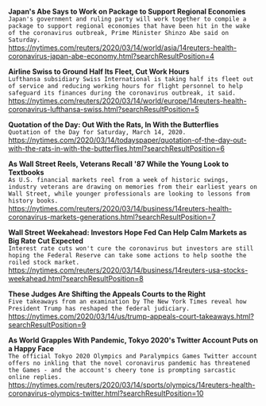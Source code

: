 **Japan's Abe Says to Work on Package to Support Regional Economies**\
`Japan's government and ruling party will work together to compile a package to support regional economies that have been hit in the wake of the coronavirus outbreak, Prime Minister Shinzo Abe said on Saturday.`\
https://nytimes.com/reuters/2020/03/14/world/asia/14reuters-health-coronavirus-japan-abe-economy.html?searchResultPosition=4

**Airline Swiss to Ground Half Its Fleet, Cut Work Hours**\
`Lufthansa subsidiary Swiss International is taking half its fleet out of service and reducing working hours for flight personnel to help safeguard its finances during the coronavirus outbreak, it said.`\
https://nytimes.com/reuters/2020/03/14/world/europe/14reuters-health-coronavirus-lufthansa-swiss.html?searchResultPosition=5

**Quotation of the Day: Out With the Rats, In With the Butterflies**\
`Quotation of the Day for Saturday, March 14, 2020.`\
https://nytimes.com/2020/03/14/todayspaper/quotation-of-the-day-out-with-the-rats-in-with-the-butterflies.html?searchResultPosition=6

**As Wall Street Reels, Veterans Recall '87 While the Young Look to Textbooks**\
`As U.S. financial markets reel from a week of historic swings, industry veterans are drawing on memories from their earliest years on Wall Street, while younger professionals are looking to lessons from history books.`\
https://nytimes.com/reuters/2020/03/14/business/14reuters-health-coronavirus-markets-generations.html?searchResultPosition=7

**Wall Street Weekahead: Investors Hope Fed Can Help Calm Markets as Big Rate Cut Expected**\
`Interest rate cuts won't cure the coronavirus but investors are still hoping the Federal Reserve can take some actions to help soothe the roiled stock market.`\
https://nytimes.com/reuters/2020/03/14/business/14reuters-usa-stocks-weekahead.html?searchResultPosition=8

**These Judges Are Shifting the Appeals Courts to the Right**\
`Five takeaways from an examination by The New York Times reveal how President Trump has reshaped the federal judiciary.`\
https://nytimes.com/2020/03/14/us/trump-appeals-court-takeaways.html?searchResultPosition=9

**As World Grapples With Pandemic, Tokyo 2020's Twitter Account Puts on a Happy Face**\
`The official Tokyo 2020 Olympics and Paralympics Games Twitter account offers no inkling that the novel coronavirus pandemic has threatened the Games - and the account's cheery tone is prompting sarcastic online replies. `\
https://nytimes.com/reuters/2020/03/14/sports/olympics/14reuters-health-coronavirus-olympics-twitter.html?searchResultPosition=10


